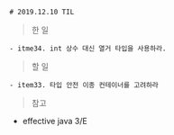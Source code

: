     # 2019.12.10 TIL

> 한 일

    - itme34. int 상수 대신 열거 타입을 사용하라.

> 할 일

    - item33. 타입 안전 이종 컨테이너를 고려하라

> 참고

- effective java 3/E
